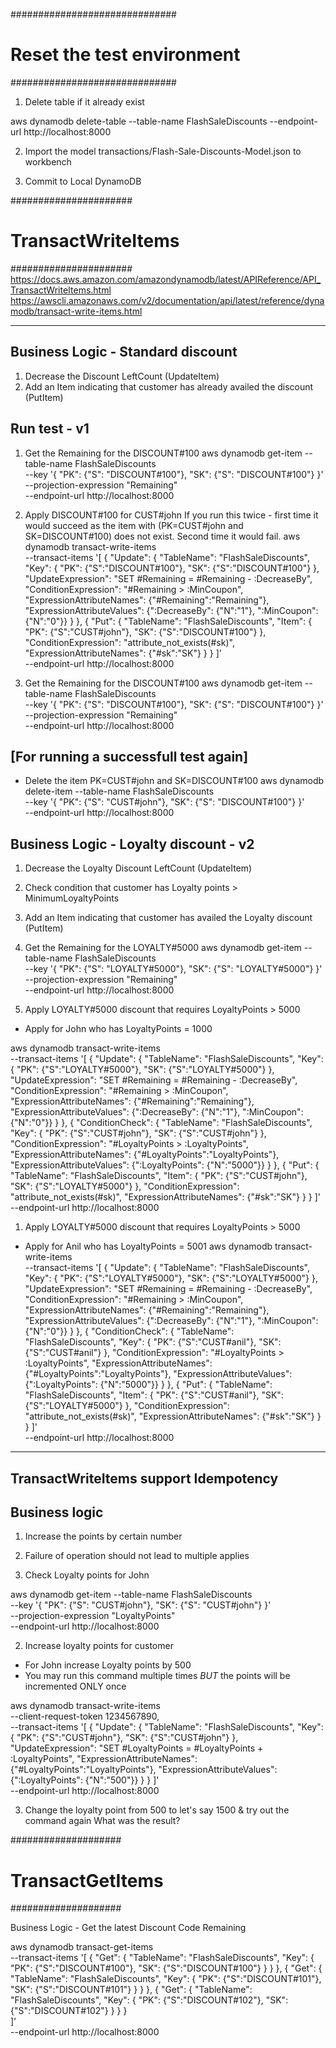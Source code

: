 ##############################
# Reset the test environment #
##############################

1. Delete table if it already exist

aws dynamodb delete-table --table-name FlashSaleDiscounts    --endpoint-url http://localhost:8000

2. Import the model transactions/Flash-Sale-Discounts-Model.json to workbench

3. Commit to Local DynamoDB

######################
# TransactWriteItems #
######################
https://docs.aws.amazon.com/amazondynamodb/latest/APIReference/API_TransactWriteItems.html
https://awscli.amazonaws.com/v2/documentation/api/latest/reference/dynamodb/transact-write-items.html

----------------------------------
Business Logic - Standard discount 
----------------------------------
1. Decrease the Discount LeftCount   (UpdateItem)
2. Add an Item indicating that customer has already availed the discount  (PutItem)

Run test - v1
-------------
1. Get the Remaining for the DISCOUNT#100 
aws dynamodb get-item --table-name FlashSaleDiscounts \
    --key '{
        "PK": {"S": "DISCOUNT#100"},
        "SK": {"S": "DISCOUNT#100"}
    }' \
    --projection-expression "Remaining" \
    --endpoint-url http://localhost:8000

2. Apply DISCOUNT#100 for CUST#john
If you run this twice - first time it would succeed as the item with (PK=CUST#john and SK=DISCOUNT#100) does not exist. Second time it would fail.
aws dynamodb transact-write-items  \
    --transact-items '[ 
        {
                "Update": {
                    "TableName": "FlashSaleDiscounts",
                    "Key": {
                        "PK": {"S":"DISCOUNT#100"}, 
                        "SK": {"S":"DISCOUNT#100"}
                    },
                    "UpdateExpression": "SET #Remaining = #Remaining - :DecreaseBy",
                    "ConditionExpression": "#Remaining > :MinCoupon",
                    "ExpressionAttributeNames": {"#Remaining":"Remaining"},
                    "ExpressionAttributeValues": {":DecreaseBy": {"N":"1"}, ":MinCoupon": {"N":"0"}}
                }
            },
            {
                "Put": {
                    "TableName": "FlashSaleDiscounts",
                    "Item": {
                        "PK": {"S":"CUST#john"}, 
                        "SK": {"S":"DISCOUNT#100"}
                    },
                    "ConditionExpression": "attribute_not_exists(#sk)",
                    "ExpressionAttributeNames": {"#sk":"SK"}
                }
            }
    ]'   \
    --endpoint-url http://localhost:8000

3. Get the Remaining for the DISCOUNT#100 
aws dynamodb get-item --table-name FlashSaleDiscounts \
    --key '{
        "PK": {"S": "DISCOUNT#100"},
        "SK": {"S": "DISCOUNT#100"}
    }' \
    --projection-expression "Remaining" \
    --endpoint-url http://localhost:8000


[For running a successfull test again]
---------------------------------------
- Delete the item PK=CUST#john and SK=DISCOUNT#100
aws dynamodb delete-item --table-name FlashSaleDiscounts \
  --key '{
    "PK": {"S": "CUST#john"},
    "SK": {"S": "DISCOUNT#100"}
  }' \
  --endpoint-url http://localhost:8000

Business Logic - Loyalty discount - v2
---------------------------------------
1. Decrease the Loyalty Discount LeftCount   (UpdateItem)
2. Check condition that customer has Loyalty points > MinimumLoyaltyPoints
3. Add an Item indicating that customer has availed the Loyalty discount  (PutItem)


1. Get the Remaining for the LOYALTY#5000
aws dynamodb get-item --table-name FlashSaleDiscounts \
    --key '{
        "PK": {"S": "LOYALTY#5000"},
        "SK": {"S": "LOYALTY#5000"}
    }' \
    --projection-expression "Remaining" \
    --endpoint-url http://localhost:8000

1. Apply LOYALTY#5000 discount that requires LoyaltyPoints > 5000

- Apply for John who has LoyaltyPoints = 1000

aws dynamodb transact-write-items  \
    --transact-items '[ 
        {
                "Update": {
                    "TableName": "FlashSaleDiscounts",
                    "Key": {
                        "PK": {"S":"LOYALTY#5000"}, 
                        "SK": {"S":"LOYALTY#5000"}
                    },
                    "UpdateExpression": "SET #Remaining = #Remaining - :DecreaseBy",
                    "ConditionExpression": "#Remaining > :MinCoupon",
                    "ExpressionAttributeNames": {"#Remaining":"Remaining"},
                    "ExpressionAttributeValues": {":DecreaseBy": {"N":"1"}, ":MinCoupon": {"N":"0"}}
                }
            },
            {
                "ConditionCheck": {
                    "TableName": "FlashSaleDiscounts",
                    "Key": {
                        "PK": {"S":"CUST#john"}, 
                        "SK": {"S":"CUST#john"}
                    },
                    "ConditionExpression": "#LoyaltyPoints > :LoyaltyPoints",
                    "ExpressionAttributeNames": {"#LoyaltyPoints":"LoyaltyPoints"},
                    "ExpressionAttributeValues": {":LoyaltyPoints": {"N":"5000"}}
                }
            },
            {
                "Put": {
                    "TableName": "FlashSaleDiscounts",
                    "Item": {
                        "PK": {"S":"CUST#john"}, 
                        "SK": {"S":"LOYALTY#5000"}
                    },
                    "ConditionExpression": "attribute_not_exists(#sk)",
                    "ExpressionAttributeNames": {"#sk":"SK"}
                }
            }
    ]'   \
    --endpoint-url http://localhost:8000

1. Apply LOYALTY#5000 discount that requires LoyaltyPoints > 5000

- Apply for Anil who has LoyaltyPoints = 5001
aws dynamodb transact-write-items  \
    --transact-items '[ 
        {
                "Update": {
                    "TableName": "FlashSaleDiscounts",
                    "Key": {
                        "PK": {"S":"LOYALTY#5000"}, 
                        "SK": {"S":"LOYALTY#5000"}
                    },
                    "UpdateExpression": "SET #Remaining = #Remaining - :DecreaseBy",
                    "ConditionExpression": "#Remaining > :MinCoupon",
                    "ExpressionAttributeNames": {"#Remaining":"Remaining"},
                    "ExpressionAttributeValues": {":DecreaseBy": {"N":"1"}, ":MinCoupon": {"N":"0"}}
                }
            },
            {
                "ConditionCheck": {
                    "TableName": "FlashSaleDiscounts",
                    "Key": {
                        "PK": {"S":"CUST#anil"}, 
                        "SK": {"S":"CUST#anil"}
                    },
                    "ConditionExpression": "#LoyaltyPoints > :LoyaltyPoints",
                    "ExpressionAttributeNames": {"#LoyaltyPoints":"LoyaltyPoints"},
                    "ExpressionAttributeValues": {":LoyaltyPoints": {"N":"5000"}}
                }
            },
            {
                "Put": {
                    "TableName": "FlashSaleDiscounts",
                    "Item": {
                        "PK": {"S":"CUST#anil"}, 
                        "SK": {"S":"LOYALTY#5000"}
                    },
                    "ConditionExpression": "attribute_not_exists(#sk)",
                    "ExpressionAttributeNames": {"#sk":"SK"}
                }
            }
    ]'   \
    --endpoint-url http://localhost:8000

--------------------------------------
TransactWriteItems support Idempotency
--------------------------------------

Business logic
--------------
1. Increase the points by certain number
2. Failure of operation should not lead to multiple applies


1. Check Loyalty points for John

aws dynamodb get-item --table-name FlashSaleDiscounts \
    --key '{
        "PK": {"S": "CUST#john"},
        "SK": {"S": "CUST#john"}
    }' \
    --projection-expression "LoyaltyPoints" \
    --endpoint-url http://localhost:8000

2. Increase loyalty points for customer

- For John increase Loyalty points by 500
- You may run this command multiple times *BUT* the points will be incremented ONLY once

aws dynamodb transact-write-items  \
    --client-request-token  1234567890,  \
    --transact-items '[
        { 
            "Update": {
                "TableName": "FlashSaleDiscounts",
                "Key": {
                    "PK": {"S":"CUST#john"}, 
                    "SK": {"S":"CUST#john"}
                },
                "UpdateExpression": "SET #LoyaltyPoints = #LoyaltyPoints + :LoyaltyPoints",
                "ExpressionAttributeNames": {"#LoyaltyPoints":"LoyaltyPoints"},
                "ExpressionAttributeValues": {":LoyaltyPoints": {"N":"500"}}
            }
        }
    ]'   \
    --endpoint-url http://localhost:8000

3. Change the loyalty point from 500 to let's say 1500 & try out the command again
   What was the result?

####################
# TransactGetItems #
####################

Business Logic - Get the latest Discount Code Remaining

aws dynamodb transact-get-items \
   --transact-items  '[
            {
                "Get": {
                    "TableName": "FlashSaleDiscounts",
                    "Key": {
                        "PK": {"S":"DISCOUNT#100"}, 
                        "SK": {"S":"DISCOUNT#100"}
                    }
                }
            },
            {
                "Get": {
                    "TableName": "FlashSaleDiscounts",
                    "Key": {
                        "PK": {"S":"DISCOUNT#101"}, 
                        "SK": {"S":"DISCOUNT#101"}
                    }
                }
            },
            {
                "Get": {
                    "TableName": "FlashSaleDiscounts",
                    "Key": {
                        "PK": {"S":"DISCOUNT#102"}, 
                        "SK": {"S":"DISCOUNT#102"}
                    }
                }
            }            
        ]'  \
    --endpoint-url http://localhost:8000